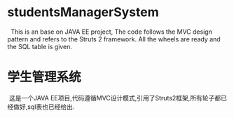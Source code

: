 # studentsManagerSystem
&nbsp; This is an base on JAVA EE project, The code follows the MVC design pattern and refers to the Struts 2 framework. All the wheels are ready and the SQL table is given.
 
# 学生管理系统
&nbsp;这是一个JAVA EE项目,代码遵循MVC设计模式,引用了Struts2框架,所有轮子都已经做好,sql表也已经给出.
